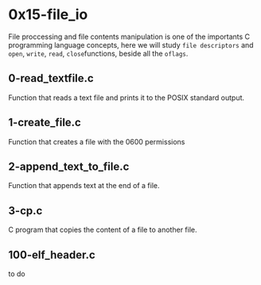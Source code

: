 # 0x15-file_io

  File proccessing and file contents manipulation is one of the importants C programming language concepts, here we will study `file descriptors` and `open`, `write`, `read`, `close`functions, beside all the `oflags`.

## 0-read_textfile.c

   Function that reads a text file and prints it to the POSIX standard output.

## 1-create_file.c

   Function that creates a file with the 0600 permissions

## 2-append_text_to_file.c

   Function that appends text at the end of a file.

## 3-cp.c
   C  program that copies the content of a file to another file.

## 100-elf_header.c

   to do